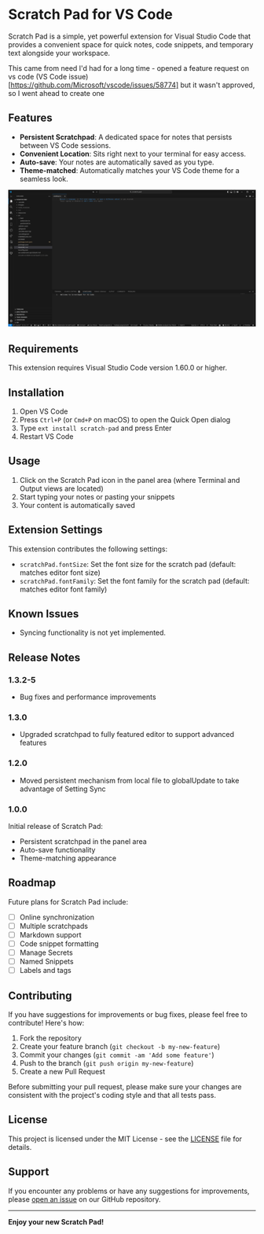 <!-- @format -->

# Scratch Pad for VS Code

Scratch Pad is a simple, yet powerful extension for Visual Studio Code that provides a convenient space for quick notes, code snippets, and temporary text alongside your workspace.

This came from need I'd had for a long time - opened a feature request on vs code (VS Code issue)[https://github.com/Microsoft/vscode/issues/58774] but it wasn't approved, so I went ahead to create one

## Features

-   **Persistent Scratchpad**: A dedicated space for notes that persists between VS Code sessions.
-   **Convenient Location**: Sits right next to your terminal for easy access.
-   **Auto-save**: Your notes are automatically saved as you type.
-   **Theme-matched**: Automatically matches your VS Code theme for a seamless look.

![Scratch Pad in action](images/scratchpad.png)

## Requirements

This extension requires Visual Studio Code version 1.60.0 or higher.

## Installation

1. Open VS Code
2. Press `Ctrl+P` (or `Cmd+P` on macOS) to open the Quick Open dialog
3. Type `ext install scratch-pad` and press Enter
4. Restart VS Code

## Usage

1. Click on the Scratch Pad icon in the panel area (where Terminal and Output views are located)
2. Start typing your notes or pasting your snippets
3. Your content is automatically saved

## Extension Settings

This extension contributes the following settings:

-   `scratchPad.fontSize`: Set the font size for the scratch pad (default: matches editor font size)
-   `scratchPad.fontFamily`: Set the font family for the scratch pad (default: matches editor font family)

## Known Issues

-   Syncing functionality is not yet implemented.

## Release Notes

### 1.3.2-5

-   Bug fixes and performance improvements

### 1.3.0

-   Upgraded scratchpad to fully featured editor to support advanced features

### 1.2.0

-   Moved persistent mechanism from local file to globalUpdate to take advantage of Setting Sync

### 1.0.0

Initial release of Scratch Pad:

-   Persistent scratchpad in the panel area
-   Auto-save functionality
-   Theme-matching appearance

## Roadmap

Future plans for Scratch Pad include:

-   [ ] Online synchronization
-   [ ] Multiple scratchpads
-   [ ] Markdown support
-   [ ] Code snippet formatting
-   [ ] Manage Secrets
-   [ ] Named Snippets
-   [ ] Labels and tags

## Contributing

If you have suggestions for improvements or bug fixes, please feel free to contribute! Here's how:

1. Fork the repository
2. Create your feature branch (`git checkout -b my-new-feature`)
3. Commit your changes (`git commit -am 'Add some feature'`)
4. Push to the branch (`git push origin my-new-feature`)
5. Create a new Pull Request

Before submitting your pull request, please make sure your changes are consistent with the project's coding style and that all tests pass.

## License

This project is licensed under the MIT License - see the [LICENSE](LICENSE) file for details.

## Support

If you encounter any problems or have any suggestions for improvements, please [open an issue](https://github.com/folarinmartins/vscode-scratch-pad/issues) on our GitHub repository.

---

**Enjoy your new Scratch Pad!**
